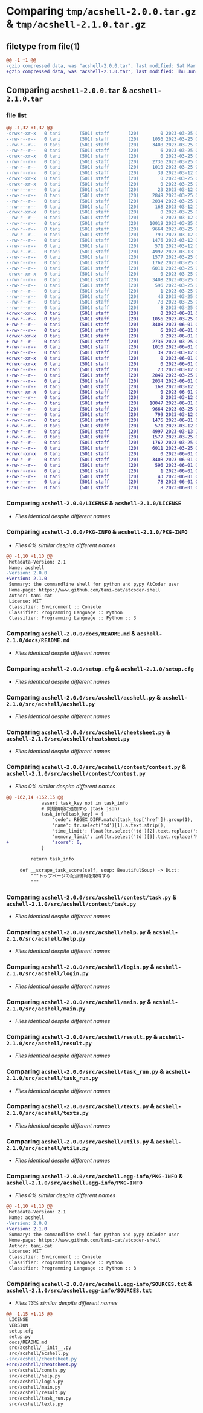 # Comparing `tmp/acshell-2.0.0.tar.gz` & `tmp/acshell-2.1.0.tar.gz`

## filetype from file(1)

```diff
@@ -1 +1 @@
-gzip compressed data, was "acshell-2.0.0.tar", last modified: Sat Mar 25 06:38:11 2023, max compression
+gzip compressed data, was "acshell-2.1.0.tar", last modified: Thu Jun  1 06:56:22 2023, max compression
```

## Comparing `acshell-2.0.0.tar` & `acshell-2.1.0.tar`

### file list

```diff
@@ -1,32 +1,32 @@
-drwxr-xr-x   0 tani       (501) staff       (20)        0 2023-03-25 06:38:11.604185 acshell-2.0.0/
--rw-r--r--   0 tani       (501) staff       (20)     1056 2023-03-25 05:34:51.000000 acshell-2.0.0/LICENSE
--rw-r--r--   0 tani       (501) staff       (20)     3408 2023-03-25 06:38:11.604457 acshell-2.0.0/PKG-INFO
--rw-r--r--   0 tani       (501) staff       (20)        6 2023-03-25 06:37:20.000000 acshell-2.0.0/VERSION
-drwxr-xr-x   0 tani       (501) staff       (20)        0 2023-03-25 06:38:11.595420 acshell-2.0.0/docs/
--rw-r--r--   0 tani       (501) staff       (20)     2736 2023-03-25 06:36:45.000000 acshell-2.0.0/docs/README.md
--rw-r--r--   0 tani       (501) staff       (20)     1010 2023-03-25 06:38:11.605228 acshell-2.0.0/setup.cfg
--rw-r--r--   0 tani       (501) staff       (20)       39 2023-03-12 09:49:21.000000 acshell-2.0.0/setup.py
-drwxr-xr-x   0 tani       (501) staff       (20)        0 2023-03-25 06:38:11.593143 acshell-2.0.0/src/
-drwxr-xr-x   0 tani       (501) staff       (20)        0 2023-03-25 06:38:11.600071 acshell-2.0.0/src/acshell/
--rw-r--r--   0 tani       (501) staff       (20)       23 2023-03-12 08:28:14.000000 acshell-2.0.0/src/acshell/__init__.py
--rw-r--r--   0 tani       (501) staff       (20)     2849 2023-03-25 06:37:47.000000 acshell-2.0.0/src/acshell/acshell.py
--rw-r--r--   0 tani       (501) staff       (20)     2034 2023-03-25 06:37:46.000000 acshell-2.0.0/src/acshell/cheetsheet.py
--rw-r--r--   0 tani       (501) staff       (20)      168 2023-03-12 10:46:24.000000 acshell-2.0.0/src/acshell/consts.py
-drwxr-xr-x   0 tani       (501) staff       (20)        0 2023-03-25 06:38:11.603754 acshell-2.0.0/src/acshell/contest/
--rw-r--r--   0 tani       (501) staff       (20)        0 2023-03-12 08:28:14.000000 acshell-2.0.0/src/acshell/contest/__init__.py
--rw-r--r--   0 tani       (501) staff       (20)    10019 2023-03-25 06:37:46.000000 acshell-2.0.0/src/acshell/contest/contest.py
--rw-r--r--   0 tani       (501) staff       (20)     9664 2023-03-25 06:37:47.000000 acshell-2.0.0/src/acshell/contest/task.py
--rw-r--r--   0 tani       (501) staff       (20)      799 2023-03-12 08:28:14.000000 acshell-2.0.0/src/acshell/help.py
--rw-r--r--   0 tani       (501) staff       (20)     1476 2023-03-12 09:51:16.000000 acshell-2.0.0/src/acshell/login.py
--rw-r--r--   0 tani       (501) staff       (20)      571 2023-03-12 09:51:02.000000 acshell-2.0.0/src/acshell/main.py
--rw-r--r--   0 tani       (501) staff       (20)     4997 2023-03-13 10:14:07.000000 acshell-2.0.0/src/acshell/result.py
--rw-r--r--   0 tani       (501) staff       (20)     1577 2023-03-25 04:33:22.000000 acshell-2.0.0/src/acshell/task_run.py
--rw-r--r--   0 tani       (501) staff       (20)     1762 2023-03-25 06:37:46.000000 acshell-2.0.0/src/acshell/texts.py
--rw-r--r--   0 tani       (501) staff       (20)     6011 2023-03-25 06:37:46.000000 acshell-2.0.0/src/acshell/utils.py
-drwxr-xr-x   0 tani       (501) staff       (20)        0 2023-03-25 06:38:11.602621 acshell-2.0.0/src/acshell.egg-info/
--rw-r--r--   0 tani       (501) staff       (20)     3408 2023-03-25 06:38:11.000000 acshell-2.0.0/src/acshell.egg-info/PKG-INFO
--rw-r--r--   0 tani       (501) staff       (20)      596 2023-03-25 06:38:11.000000 acshell-2.0.0/src/acshell.egg-info/SOURCES.txt
--rw-r--r--   0 tani       (501) staff       (20)        1 2023-03-25 06:38:11.000000 acshell-2.0.0/src/acshell.egg-info/dependency_links.txt
--rw-r--r--   0 tani       (501) staff       (20)       43 2023-03-25 06:38:11.000000 acshell-2.0.0/src/acshell.egg-info/entry_points.txt
--rw-r--r--   0 tani       (501) staff       (20)       78 2023-03-25 06:38:11.000000 acshell-2.0.0/src/acshell.egg-info/requires.txt
--rw-r--r--   0 tani       (501) staff       (20)        8 2023-03-25 06:38:11.000000 acshell-2.0.0/src/acshell.egg-info/top_level.txt
+drwxr-xr-x   0 tani       (501) staff       (20)        0 2023-06-01 06:56:22.916570 acshell-2.1.0/
+-rw-r--r--   0 tani       (501) staff       (20)     1056 2023-03-25 05:34:51.000000 acshell-2.1.0/LICENSE
+-rw-r--r--   0 tani       (501) staff       (20)     3408 2023-06-01 06:56:22.916821 acshell-2.1.0/PKG-INFO
+-rw-r--r--   0 tani       (501) staff       (20)        6 2023-06-01 06:43:00.000000 acshell-2.1.0/VERSION
+drwxr-xr-x   0 tani       (501) staff       (20)        0 2023-06-01 06:56:22.900246 acshell-2.1.0/docs/
+-rw-r--r--   0 tani       (501) staff       (20)     2736 2023-03-25 06:45:50.000000 acshell-2.1.0/docs/README.md
+-rw-r--r--   0 tani       (501) staff       (20)     1010 2023-06-01 06:56:22.918169 acshell-2.1.0/setup.cfg
+-rw-r--r--   0 tani       (501) staff       (20)       39 2023-03-12 09:49:21.000000 acshell-2.1.0/setup.py
+drwxr-xr-x   0 tani       (501) staff       (20)        0 2023-06-01 06:56:22.896782 acshell-2.1.0/src/
+drwxr-xr-x   0 tani       (501) staff       (20)        0 2023-06-01 06:56:22.910066 acshell-2.1.0/src/acshell/
+-rw-r--r--   0 tani       (501) staff       (20)       23 2023-03-12 08:28:14.000000 acshell-2.1.0/src/acshell/__init__.py
+-rw-r--r--   0 tani       (501) staff       (20)     2849 2023-03-25 06:37:47.000000 acshell-2.1.0/src/acshell/acshell.py
+-rw-r--r--   0 tani       (501) staff       (20)     2034 2023-06-01 06:42:39.000000 acshell-2.1.0/src/acshell/cheatsheet.py
+-rw-r--r--   0 tani       (501) staff       (20)      168 2023-03-12 10:46:24.000000 acshell-2.1.0/src/acshell/consts.py
+drwxr-xr-x   0 tani       (501) staff       (20)        0 2023-06-01 06:56:22.915815 acshell-2.1.0/src/acshell/contest/
+-rw-r--r--   0 tani       (501) staff       (20)        0 2023-03-12 08:28:14.000000 acshell-2.1.0/src/acshell/contest/__init__.py
+-rw-r--r--   0 tani       (501) staff       (20)    10047 2023-06-01 06:52:03.000000 acshell-2.1.0/src/acshell/contest/contest.py
+-rw-r--r--   0 tani       (501) staff       (20)     9664 2023-03-25 06:37:47.000000 acshell-2.1.0/src/acshell/contest/task.py
+-rw-r--r--   0 tani       (501) staff       (20)      799 2023-03-12 08:28:14.000000 acshell-2.1.0/src/acshell/help.py
+-rw-r--r--   0 tani       (501) staff       (20)     1476 2023-06-01 06:41:47.000000 acshell-2.1.0/src/acshell/login.py
+-rw-r--r--   0 tani       (501) staff       (20)      571 2023-03-12 09:51:02.000000 acshell-2.1.0/src/acshell/main.py
+-rw-r--r--   0 tani       (501) staff       (20)     4997 2023-03-13 10:14:07.000000 acshell-2.1.0/src/acshell/result.py
+-rw-r--r--   0 tani       (501) staff       (20)     1577 2023-03-25 04:33:22.000000 acshell-2.1.0/src/acshell/task_run.py
+-rw-r--r--   0 tani       (501) staff       (20)     1762 2023-03-25 06:37:46.000000 acshell-2.1.0/src/acshell/texts.py
+-rw-r--r--   0 tani       (501) staff       (20)     6011 2023-03-25 06:37:46.000000 acshell-2.1.0/src/acshell/utils.py
+drwxr-xr-x   0 tani       (501) staff       (20)        0 2023-06-01 06:56:22.913824 acshell-2.1.0/src/acshell.egg-info/
+-rw-r--r--   0 tani       (501) staff       (20)     3408 2023-06-01 06:56:22.000000 acshell-2.1.0/src/acshell.egg-info/PKG-INFO
+-rw-r--r--   0 tani       (501) staff       (20)      596 2023-06-01 06:56:22.000000 acshell-2.1.0/src/acshell.egg-info/SOURCES.txt
+-rw-r--r--   0 tani       (501) staff       (20)        1 2023-06-01 06:56:22.000000 acshell-2.1.0/src/acshell.egg-info/dependency_links.txt
+-rw-r--r--   0 tani       (501) staff       (20)       43 2023-06-01 06:56:22.000000 acshell-2.1.0/src/acshell.egg-info/entry_points.txt
+-rw-r--r--   0 tani       (501) staff       (20)       78 2023-06-01 06:56:22.000000 acshell-2.1.0/src/acshell.egg-info/requires.txt
+-rw-r--r--   0 tani       (501) staff       (20)        8 2023-06-01 06:56:22.000000 acshell-2.1.0/src/acshell.egg-info/top_level.txt
```

### Comparing `acshell-2.0.0/LICENSE` & `acshell-2.1.0/LICENSE`

 * *Files identical despite different names*

### Comparing `acshell-2.0.0/PKG-INFO` & `acshell-2.1.0/PKG-INFO`

 * *Files 0% similar despite different names*

```diff
@@ -1,10 +1,10 @@
 Metadata-Version: 2.1
 Name: acshell
-Version: 2.0.0
+Version: 2.1.0
 Summary: the commandline shell for python and pypy AtCoder user
 Home-page: https://www.github.com/tani-cat/atcoder-shell
 Author: tani-cat
 License: MIT
 Classifier: Environment :: Console
 Classifier: Programming Language :: Python
 Classifier: Programming Language :: Python :: 3
```

### Comparing `acshell-2.0.0/docs/README.md` & `acshell-2.1.0/docs/README.md`

 * *Files identical despite different names*

### Comparing `acshell-2.0.0/setup.cfg` & `acshell-2.1.0/setup.cfg`

 * *Files identical despite different names*

### Comparing `acshell-2.0.0/src/acshell/acshell.py` & `acshell-2.1.0/src/acshell/acshell.py`

 * *Files identical despite different names*

### Comparing `acshell-2.0.0/src/acshell/cheetsheet.py` & `acshell-2.1.0/src/acshell/cheatsheet.py`

 * *Files identical despite different names*

### Comparing `acshell-2.0.0/src/acshell/contest/contest.py` & `acshell-2.1.0/src/acshell/contest/contest.py`

 * *Files 0% similar despite different names*

```diff
@@ -162,14 +162,15 @@
             assert task_key not in task_info
             # 問題情報に追加する (task.json)
             task_info[task_key] = {
                 'code': REGEX_DIFF.match(task_top['href']).group(1),
                 'name': tr.select('td')[1].a.text.strip(),
                 'time_limit': float(tr.select('td')[2].text.replace('sec', '').strip()),
                 'memory_limit': int(tr.select('td')[3].text.replace('MB', '').strip()),
+                'score': 0,
             }
 
         return task_info
 
     def __scrape_task_score(self, soup: BeautifulSoup) -> Dict:
         """トップページの配点情報を取得する
         """
```

### Comparing `acshell-2.0.0/src/acshell/contest/task.py` & `acshell-2.1.0/src/acshell/contest/task.py`

 * *Files identical despite different names*

### Comparing `acshell-2.0.0/src/acshell/help.py` & `acshell-2.1.0/src/acshell/help.py`

 * *Files identical despite different names*

### Comparing `acshell-2.0.0/src/acshell/login.py` & `acshell-2.1.0/src/acshell/login.py`

 * *Files identical despite different names*

### Comparing `acshell-2.0.0/src/acshell/main.py` & `acshell-2.1.0/src/acshell/main.py`

 * *Files identical despite different names*

### Comparing `acshell-2.0.0/src/acshell/result.py` & `acshell-2.1.0/src/acshell/result.py`

 * *Files identical despite different names*

### Comparing `acshell-2.0.0/src/acshell/task_run.py` & `acshell-2.1.0/src/acshell/task_run.py`

 * *Files identical despite different names*

### Comparing `acshell-2.0.0/src/acshell/texts.py` & `acshell-2.1.0/src/acshell/texts.py`

 * *Files identical despite different names*

### Comparing `acshell-2.0.0/src/acshell/utils.py` & `acshell-2.1.0/src/acshell/utils.py`

 * *Files identical despite different names*

### Comparing `acshell-2.0.0/src/acshell.egg-info/PKG-INFO` & `acshell-2.1.0/src/acshell.egg-info/PKG-INFO`

 * *Files 0% similar despite different names*

```diff
@@ -1,10 +1,10 @@
 Metadata-Version: 2.1
 Name: acshell
-Version: 2.0.0
+Version: 2.1.0
 Summary: the commandline shell for python and pypy AtCoder user
 Home-page: https://www.github.com/tani-cat/atcoder-shell
 Author: tani-cat
 License: MIT
 Classifier: Environment :: Console
 Classifier: Programming Language :: Python
 Classifier: Programming Language :: Python :: 3
```

### Comparing `acshell-2.0.0/src/acshell.egg-info/SOURCES.txt` & `acshell-2.1.0/src/acshell.egg-info/SOURCES.txt`

 * *Files 13% similar despite different names*

```diff
@@ -1,15 +1,15 @@
 LICENSE
 VERSION
 setup.cfg
 setup.py
 docs/README.md
 src/acshell/__init__.py
 src/acshell/acshell.py
-src/acshell/cheetsheet.py
+src/acshell/cheatsheet.py
 src/acshell/consts.py
 src/acshell/help.py
 src/acshell/login.py
 src/acshell/main.py
 src/acshell/result.py
 src/acshell/task_run.py
 src/acshell/texts.py
```

